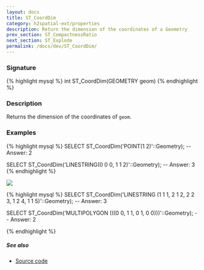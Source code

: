 ```yaml
---
layout: docs
title: ST_CoordDim
category: h2spatial-ext/properties
description: Return the dimension of the coordinates of a Geometry
prev_section: ST_CompactnessRatio
next_section: ST_Explode
permalink: /docs/dev/ST_CoordDim/
---
```

 
### Signature

{% highlight mysql %}
int ST_CoordDim(GEOMETRY geom)
{% endhighlight %}

### Description
Returns the dimension of the coordinates of `geom`.

### Examples

{% highlight mysql %}
SELECT ST_CoordDim('POINT(1 2)'::Geometry);
-- Answer: 2

SELECT ST_CoordDim('LINESTRING(0 0 0, 1 1 2)'::Geometry);
-- Answer: 3
{% endhighlight %}

<img class="displayed" src="../ST_CoordDim.png"/>

{% highlight mysql %}
SELECT ST_CoordDim('LINESTRING (1 1 1, 2 1 2, 2 2 3, 1 2 4, 1 1 5)'::Geometry);
-- Answer: 3

SELECT ST_CoordDim('MULTIPOLYGON (((0 0, 1 1, 0 1, 0 0)))'::Geometry);
-- Answer: 2

{% endhighlight %}

##### See also

* <a href="https://github.com/irstv/H2GIS/blob/master/h2spatial-ext/src/main/java/org/h2gis/h2spatialext/function/spatial/properties/ST_CoordDim.java" target="_blank">Source code</a>
